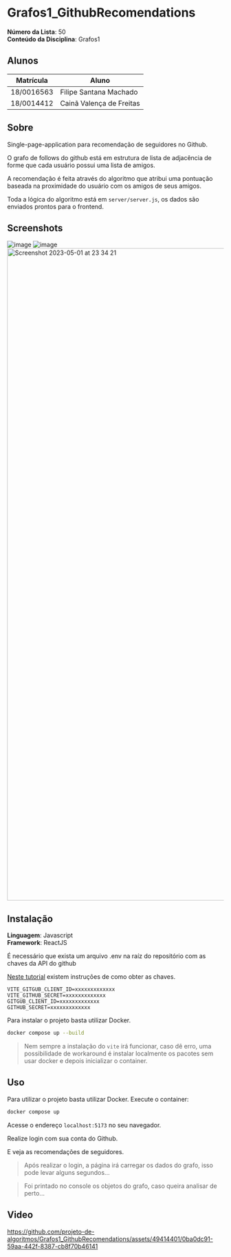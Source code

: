 # Grafos1_GithubRecomendations

**Número da Lista**: 50<br>
**Conteúdo da Disciplina**: Grafos1<br>

## Alunos
|Matrícula | Aluno |
| -- | -- |
| 18/0016563  |  Filipe Santana Machado |
| 18/0014412  |  Cainã Valença de Freitas |

## Sobre 
Single-page-application para recomendação de seguidores no Github.

O grafo de follows do github está em estrutura de lista de adjacência
de forme que cada usuário possui uma lista de amigos.

A recomendação é feita através do algoritmo que atribui uma pontuação baseada na
proximidade do usuário com os amigos de seus amigos.

Toda a lógica do algoritmo está em `server/server.js`, os dados são enviados prontos para o frontend.

## Screenshots
![image](https://user-images.githubusercontent.com/40258400/231008800-fc143435-c8f4-48b4-aa91-4b56fbf6c8c5.png)
![image](https://user-images.githubusercontent.com/40258400/235567101-5e4c3201-4012-49fa-a335-239d4bc46974.png)
<img width="1512" alt="Screenshot 2023-05-01 at 23 34 21" src="https://user-images.githubusercontent.com/40258400/235567369-4c63769c-b1fe-413c-9005-e3f4eae99f0a.png">



## Instalação 
**Linguagem**: Javascript<br>
**Framework**: ReactJS<br>

É necessário que exista um arquivo .env na raíz do repositório com as chaves da API do github

[Neste tutorial](https://codevoweb.com/github-oauth-authentication-react-and-node/) existem instruções de como obter as chaves.

```
VITE_GITGUB_CLIENT_ID=xxxxxxxxxxxxx
VITE_GITHUB_SECRET=xxxxxxxxxxxxx
GITGUB_CLIENT_ID=xxxxxxxxxxxxx
GITHUB_SECRET=xxxxxxxxxxxxx
```

Para instalar o projeto basta utilizar Docker.

```sh
docker compose up --build
```

> Nem sempre a instalação do `vite` irá funcionar, caso dê erro, uma possibilidade de workaround é instalar localmente os pacotes sem usar docker e depois inicializar o container.

## Uso 

Para utilizar o projeto basta utilizar Docker.
Execute o container:

```sh
docker compose up
```

Acesse o endereço `localhost:5173` no seu navegador.

Realize login com sua conta do Github.

E veja as recomendações de seguidores.

> Após realizar o login, a página irá carregar os dados do grafo, isso pode levar alguns segundos...

> Foi printado no console os objetos do grafo, caso queira analisar de perto...

## Video

https://github.com/projeto-de-algoritmos/Grafos1_GithubRecomendations/assets/49414401/0ba0dc91-59aa-442f-8387-cb8f70b46141
